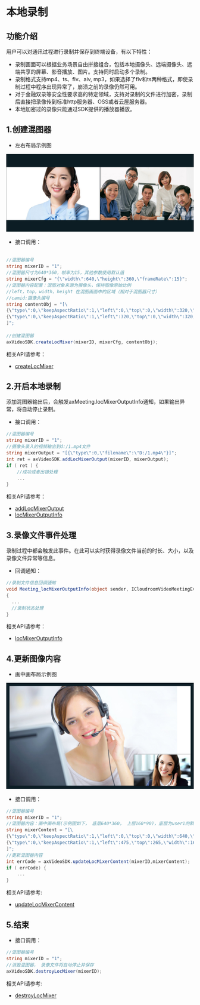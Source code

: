 # 本地录制

## 功能介绍

用户可以对通讯过程进行录制并保存到终端设备，有以下特性：

- 录制画面可以根据业务场景自由拼接组合，包括本地摄像头、远端摄像头、远端共享的屏幕、影音播放、图片。支持同时启动多个录制。
- 录制格式支持mp4、ts、flv、aiv, mp3，如果选择了flv和ts两种格式，即使录制过程中程序出现异常了，崩溃之前的录像仍然可用。
- 对于金融双录等安全性要求高的特定领域，支持对录制的文件进行加密，录制后直接把录像传到标准http服务器、OSS或者云屋服务器。
- 本地加密过的录像只能通过SDK提供的播放器播放。


<h2 id=record_createLocMixer>1.创建混图器</h2>

- 左右布局示例图

![左右布局示例图](./images/layout_2.jpg)

- 接口调用：

```csharp

//混图器编号
string mixerID = "1";
//混图器尺寸为640*360，帧率为15，其他参数使用默认值
string mixerCfg = "{\"width\":640,\"height\":360,\"frameRate\":15}";
//混图器内容配置：混图对象来源为摄像头，保持图像原始比例
//left，top，width，height 在混图画面中的区域（相对于混图器尺寸）
//camid:摄像头编号
string contentObj = "[\
{\"type\":0,\"keepAspectRatio\":1,\"left\":0,\"top\":0,\"width\":320,\"height\":180,\"param\":{\"camid\":\"usr1.-1\"}},\
{\"type\":0,\"keepAspectRatio\":1,\"left\":320,\"top\":0,\"width\":320,\"height\":180,\"param\":{\"camid\":\"usr2.-1\"}}\
]";

//创建混图器
axVideoSDK.createLocMixer(mixerID, mixerCfg, contentObj);

```

相关API请参考：
* [createLocMixer](API.md#createLocMixer)



<h2 id=record_addLocMixerOutput>2.开启本地录制</h2>

添加混图器输出后，会触发axMeeting.locMixerOutputInfo通知，如果输出异常，将自动停止录制。

- 接口调用：

```csharp
//混图器编号
string mixerID = "1";
//摄像头录入的视频输出到d:/1.mp4文件
string mixerOutput = "[{\"type\":0,\"filename\":\"D:/1.mp4\"}]";
int ret = axVideoSDK.addLocMixerOutput(mixerID, mixerOutput);
if ( ret ) {
    //成功或者出错处理
    ...
}

```

相关API请参考：
* [addLocMixerOutput](API.md#addLocMixerOutput)
* [locMixerOutputInfo](API.md#locMixerOutputInfo)


<h2 id=record_locMixerOutputInfo>3.录像文件事件处理</h2>

录制过程中都会触发此事件。在此可以实时获得录像文件当前的时长、大小，以及录像文件异常等信息。

- 回调通知：

```csharp
//录制文件信息回调通知
void Meeting_locMixerOutputInfo(object sender, ICloudroomVideoMeetingEvents_locMixerOutputInfoEvent e)
{
  ...
  //录制状态处理
}

```

相关API请参考：
* [locMixerOutputInfo](API.md#locMixerOutputInfo)


<h2 id=record_updateLocMixerContent>4.更新图像内容</h2>

- 画中画布局示例图

![画中画布局示例图](./images/layout_overlap.jpg)

- 接口调用：

```csharp
//混图器编号
string mixerID = "1";
//混图器内容：画中画布局(示例图如下， 底层640*360， 上层160*90)，底层为user1的默认摄像头， 上层为user2的默认摄像头
string mixerContent = "[\
{\"type\":0,\"keepAspectRatio\":1,\"left\":0,\"top\":0,\"width\":640,\"height\":360,\"param\":{\"camid\":\"usr1.-1\"}},\
{\"type\":0,\"keepAspectRatio\":1,\"left\":475,\"top\":265,\"width\":160,\"height\":90,\"param\":{\"camid\":\"usr2.-1\"}}\
]";
//更新混图器内容
int errCode = axVideoSDK.updateLocMixerContent(mixerID,mixerContent);
if ( errCode) {
    ...
}

```

相关API请参考:
*  [updateLocMixerContent](API.md#updateLocMixerContent)

<h2 id=record_destroyLocMixer>5.结束</h2>

- 接口调用：

```csharp
//混图器编号
string mixerID = "1";
//消毁混图器， 录像文件将自动停止并保存
axVideoSDK.destroyLocMixer(mixerID);

```

相关API请参考:
* [destroyLocMixer](API.md#destroyLocMixer)
